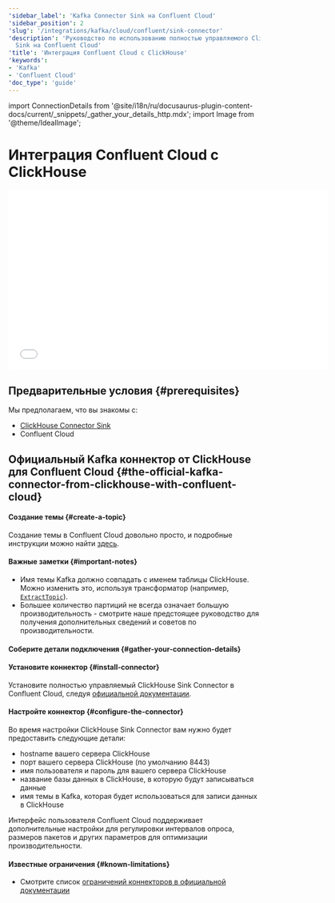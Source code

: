 ```yaml
---
'sidebar_label': 'Kafka Connector Sink на Confluent Cloud'
'sidebar_position': 2
'slug': '/integrations/kafka/cloud/confluent/sink-connector'
'description': 'Руководство по использованию полностью управляемого ClickHouse Connector
  Sink на Confluent Cloud'
'title': 'Интеграция Confluent Cloud с ClickHouse'
'keywords':
- 'Kafka'
- 'Confluent Cloud'
'doc_type': 'guide'
---
```


import ConnectionDetails from '@site/i18n/ru/docusaurus-plugin-content-docs/current/_snippets/_gather_your_details_http.mdx';
import Image from '@theme/IdealImage';


# Интеграция Confluent Cloud с ClickHouse

<div class='vimeo-container'>
  <iframe src="//www.youtube.com/embed/SQAiPVbd3gg"
    width="640"
    height="360"
    frameborder="0"
    allow="autoplay;
    fullscreen;
    picture-in-picture"
    allowfullscreen>
  </iframe>
</div>

## Предварительные условия {#prerequisites}
Мы предполагаем, что вы знакомы с:
* [ClickHouse Connector Sink](../kafka-clickhouse-connect-sink.md)
* Confluent Cloud

## Официальный Kafka коннектор от ClickHouse для Confluent Cloud {#the-official-kafka-connector-from-clickhouse-with-confluent-cloud}

#### Создание темы {#create-a-topic}
Создание темы в Confluent Cloud довольно просто, и подробные инструкции можно найти [здесь](https://docs.confluent.io/cloud/current/client-apps/topics/manage.html).

#### Важные заметки {#important-notes}

* Имя темы Kafka должно совпадать с именем таблицы ClickHouse. Можно изменить это, используя трансформатор (например, [`ExtractTopic`](https://docs.confluent.io/platform/current/connect/transforms/extracttopic.html)).
* Большее количество партиций не всегда означает большую производительность - смотрите наше предстоящее руководство для получения дополнительных сведений и советов по производительности.

#### Соберите детали подключения {#gather-your-connection-details}
<ConnectionDetails />

#### Установите коннектор {#install-connector}
Установите полностью управляемый ClickHouse Sink Connector в Confluent Cloud, следуя [официальной документации](https://docs.confluent.io/cloud/current/connectors/cc-clickhouse-sink-connector/cc-clickhouse-sink.html).

#### Настройте коннектор {#configure-the-connector}
Во время настройки ClickHouse Sink Connector вам нужно будет предоставить следующие детали:
- hostname вашего сервера ClickHouse
- порт вашего сервера ClickHouse (по умолчанию 8443)
- имя пользователя и пароль для вашего сервера ClickHouse
- название базы данных в ClickHouse, в которую будут записываться данные
- имя темы в Kafka, которая будет использоваться для записи данных в ClickHouse

Интерфейс пользователя Confluent Cloud поддерживает дополнительные настройки для регулировки интервалов опроса, размеров пакетов и других параметров для оптимизации производительности.

#### Известные ограничения {#known-limitations}
* Смотрите список [ограничений коннекторов в официальной документации](https://docs.confluent.io/cloud/current/connectors/cc-clickhouse-sink-connector/cc-clickhouse-sink.html#limitations)
